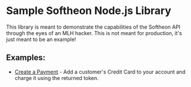 # Sample Softheon Node.js Library

This library is meant to demonstrate the capabilities of the Softheon API
through the eyes of an MLH hacker.  This is not meant for production, it's
just meant to be an example!

## Examples:

 - [Create a Payment](examples/create_a_payment.js) - Add a customer's 
   Credit Card to your account and charge it using the returned token.
